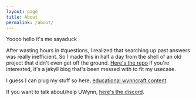 ```yaml
---
layout: page
title: About
permalink: /about/
---
```


Yoooo hello it's me sayaduck

After wasting hours in #questions, I realized that searching up past answers was really inefficient. So I made this in half a day from the shell of an old project that didn't even get off the ground. [Here's the repo](https://github.com/UWynn/UWynn.github.io) if you're interested, it's a jekyll blog that's been messed with to fit my usecase.


I guess I can plug my stuff so here, [educational wynncraft content](https://www.youtube.com/c/SayaDuck).

If you want to talk about/help UWynn, [here's the discord](https://discord.gg/qMZEmqm7Zh).


